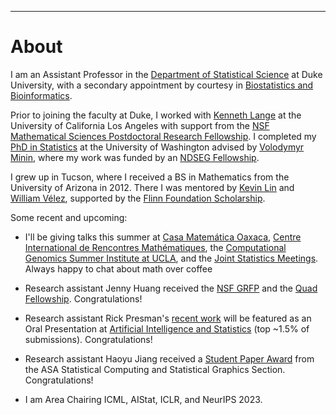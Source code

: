 ---
# [](#header-1)About

I am an Assistant Professor in the [Department of Statistical Science](https://stat.duke.edu/people/appointed-faculty/primary-faculty) at Duke University, with a secondary appointment by courtesy in [Biostatistics and Bioinformatics](https://biostat.duke.edu). 

Prior to joining the faculty at Duke, I worked with [Kenneth Lange](https://scholar.google.com/citations?user=AG6N6KMAAAAJ&hl=en) at the University of California Los Angeles with support from the [NSF Mathematical Sciences Postdoctoral Research Fellowship](https://www.nsf.gov/awardsearch/showAward?AWD_ID=1606177). I completed my [PhD in Statistics](https://digital.lib.washington.edu/researchworks/handle/1773/37251) at the University of Washington advised by [Volodymyr Minin](http://vnminin.github.io/), where my work was funded by an [NDSEG Fellowship](https://www.ams.org/news?news_id=1656). 

I grew up in Tucson, where I received a BS in Mathematics from the University of Arizona in 2012. There I was mentored by [Kevin Lin](http://math.arizona.edu/~klin/index.php) and [William Vélez](http://math.arizona.edu/~velez/), supported by the [Flinn Foundation Scholarship](https://www.flinn.org/flinn-scholars/). 

Some recent and upcoming:

* I'll be giving talks this summer at [Casa Matemática Oaxaca](https://www.birs.ca/events/2023/5-day-workshops/23w5152), [Centre International de Rencontres Mathématiques](https://conferences.cirm-math.fr/2768.html), the [Computational Genomics Summer Institute at UCLA](http://computationalgenomics.bioinformatics.ucla.edu), and the [Joint Statistics Meetings](https://ww2.amstat.org/meetings/jsm/2023/). Always happy to chat about math over coffee

* Research assistant Jenny Huang received the [NSF GRFP](https://www.research.gov/grfp/Login.do) and the [Quad Fellowship](https://stat.duke.edu/news/senior-jenny-huang-statistical-science-receive-new-quad-fellowship-doctoral-study). Congratulations!

* Research assistant Rick Presman's [recent work](https://arxiv.org/abs/2210.12258) will be featured as an Oral Presentation at [Artificial Intelligence and Statistics](http://aistats.org/aistats2023/accepted.html) (top ~1.5% of submissions). Congratulations!

* Research assistant Haoyu Jiang received a [Student Paper Award](https://community.amstat.org/jointscsg-section/awards/student-paper-competition) from the ASA Statistical Computing and Statistical Graphics Section. Congratulations! 

* I am Area Chairing ICML, AIStat, ICLR, and NeurIPS 2023.

&nbsp;


